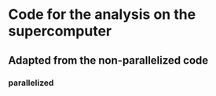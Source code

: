 # Code for the analysis on the supercomputer  
## Adapted from the non-parallelized code  
### parallelized  
